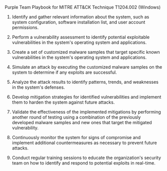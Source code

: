 Purple Team Playbook for MITRE ATT&CK Technique T1204.002 (Windows)

1. Identify and gather relevant information about the system, such as system configuration, software installation list, and user account permissions.

2. Perform a vulnerability assessment to identify potential exploitable vulnerabilities in the system's operating system and applications.

3. Create a set of customized malware samples that target specific known vulnerabilities in the system's operating system and applications.

4. Simulate an attack by executing the customized malware samples on the system to determine if any exploits are successful.

5. Analyze the attack results to identify patterns, trends, and weaknesses in the system's defenses.

6. Develop mitigation strategies for identified vulnerabilities and implement them to harden the system against future attacks.

7. Validate the effectiveness of the implemented mitigations by performing another round of testing using a combination of the previously developed malware samples and new ones that target the mitigated vulnerability.

8. Continuously monitor the system for signs of compromise and implement additional countermeasures as necessary to prevent future attacks.

9. Conduct regular training sessions to educate the organization's security team on how to identify and respond to potential exploits in real-time.